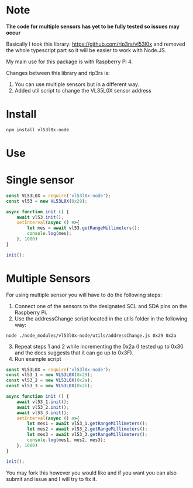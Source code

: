 # Note
**The code for multiple sensors has yet to be fully tested so issues may occur**

Basically I took this library: https://github.com/rip3rs/vl53l0x 
and removed the whole typescript part so it will be easier to work with Node.JS.

My main use for this package is with Raspberry Pi 4.

Changes between this library and rip3rs is:
1. You can use multiple sensors but in a different way.
2. Added util script to change the VL35L0X sensor address

# Install
```javascript
npm install vl53l0x-node 
```

# Use
# Single sensor
```javascript
const VL53L0X = require('vl53l0x-node');
const vl53 = new VL53L0X(0x29);

async function init () {
    await vl53.init();
    setInterval(async () =>{
        let mes = await vl53.getRangeMillimeters();
        console.log(mes);
    }, 1000)
}

init();
```

# Multiple Sensors
For using multiple sensor you will have to do the following steps:
1. Connect one of the sensors to the designated SCL and SDA pins on the Raspberry Pi.
2. Use the addressChange script located in the utils folder in the following way:
```shell
node ./node_modules/vl53l0x-node/utils/addressChange.js 0x29 0x2a
```
3. Repeat steps 1 and 2 while incrementing the 0x2a (I tested up to 0x30 and the docs suggests that it can go up to 0x3F).
4. Run example script


```javascript
const VL53L0X = require('vl53l0x-node');
const vl53_1 = new VL53L0X(0x29);
const vl53_2 = new VL53L0X(0x2a);
const vl53_3 = new VL53L0X(0x2b);

async function init () {
    await vl53_1.init();
    await vl53_2.init();
    await vl53_3.init();
    setInterval(async () =>{
        let mes1 = await vl53_1.getRangeMillimeters();
        let mes2 = await vl53_2.getRangeMillimeters();
        let mes3 = await vl53_3.getRangeMillimeters();
        console.log(mes1, mes2, mes3);
    }, 1000)
}

init();
```

You may fork this however you would like and if you want you can also submit and issue and I will try to fix it.